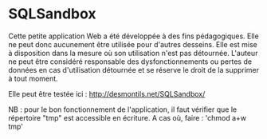 # SQLSandbox
 
Cette petite application Web a été développée à des fins pédagogiques. Elle ne peut donc aucunement être utilisée pour d'autres desseins. Elle est mise à disposition dans la mesure où son utilisation n'est pas détournée. L'auteur ne peut être considéré responsable des dysfonctionnements ou pertes de données en cas d'utilisation détournée et se réserve le droit de la supprimer à tout moment.

Elle peut être testée ici : http://desmontils.net/SQLSandbox/

NB : pour le bon fonctionnement de l'application, il faut vérifier que le répertoire "tmp" est accessible en écriture.
A cas où, faire : 'chmod a+w tmp'

